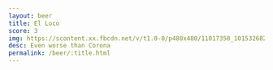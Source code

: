 ```yaml
---
layout: beer
title: El Loco
score: 3
img: https://scontent.xx.fbcdn.net/v/t1.0-0/p480x480/11017350_10153268279168745_6892560688839392935_n.jpg?oh=31c6f5671cbae6fe13b27d883079849f&oe=5919CB50
desc: Even worse than Corona
permalink: /beer/:title.html
---
```


